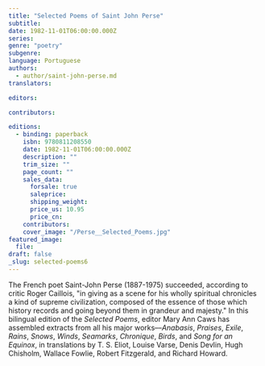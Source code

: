 ```yaml
---
title: "Selected Poems of Saint John Perse"
subtitle:
date: 1982-11-01T06:00:00.000Z
series:
genre: "poetry"
subgenre:
language: Portuguese
authors:
  - author/saint-john-perse.md
translators:

editors:

contributors:

editions:
  - binding: paperback
    isbn: 9780811208550
    date: 1982-11-01T06:00:00.000Z
    description: ""
    trim_size: ""
    page_count: ""
    sales_data:
      forsale: true
      saleprice:
      shipping_weight:
      price_us: 10.95
      price_cn:
    contributors:
    cover_image: "/Perse__Selected_Poems.jpg"
featured_image:
  file:
draft: false
_slug: selected-poems6
---
```


The French poet Saint-John Perse (1887-1975) succeeded, according to critic Roger Caillois, "in giving as a scene for his wholly spiritual chronicles a kind of supreme civilization, composed of the essence of those which history records and going beyond them in grandeur and majesty." In this bilingual edition of the _Selected Poems_, editor Mary Ann Caws has assembled extracts from all his major works––_Anabasis_, _Praises_, _Exile_, _Rains_, _Snows_, _Winds_, _Seamarks_, _Chronique_, _Birds_, and _Song for an Equinox_, in translations by T. S. Eliot, Louise Varse, Denis Devlin, Hugh Chisholm, Wallace Fowlie, Robert Fitzgerald, and Richard Howard.

